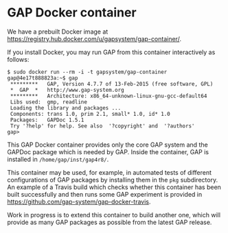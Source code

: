 # GAP Docker container

We have a prebuilt Docker image at https://registry.hub.docker.com/u/gapsystem/gap-container/.

If you install Docker, you may run GAP from this container interactively as follows:

```
$ sudo docker run --rm -i -t gapsystem/gap-container
gap@4e17t888823a:~$ gap
 *********   GAP, Version 4.7.7 of 13-Feb-2015 (free software, GPL)
 *  GAP  *   http://www.gap-system.org
 *********   Architecture: x86_64-unknown-linux-gnu-gcc-default64
 Libs used:  gmp, readline
 Loading the library and packages ...
 Components: trans 1.0, prim 2.1, small* 1.0, id* 1.0
 Packages:   GAPDoc 1.5.1
 Try '?help' for help. See also  '?copyright' and  '?authors'
gap> 
```

This GAP Docker container provides only the core GAP system and the GAPDoc package
which is needed by GAP. Inside the container, GAP is installed in `/home/gap/inst/gap4r8/`.

This container may be used, for example, in automated tests of different configurations 
of GAP packages by installing them in the `pkg` subdirectory. An example of a Travis build
which checks whether this container has been built successfully and then runs some GAP 
experiment is provided in https://github.com/gap-system/gap-docker-travis.

Work in progress is to extend this container to build another one, which will provide as 
many GAP packages as possible from the latest GAP release.
